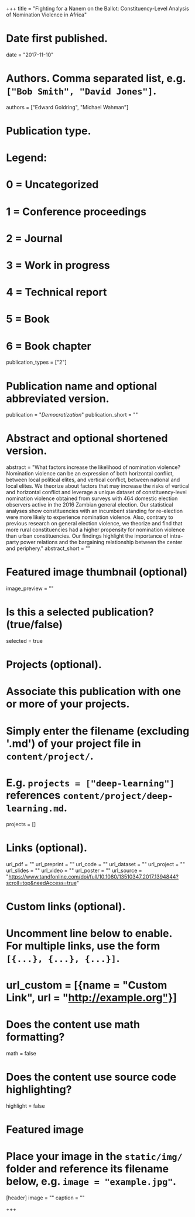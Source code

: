 
+++
title = "Fighting for a Nanem on the Ballot: Constituency-Level Analysis of Nomination Violence in Africa"

# Date first published.
date = "2017-11-10"

# Authors. Comma separated list, e.g. `["Bob Smith", "David Jones"]`.
authors = ["Edward Goldring", "Michael Wahman"]

# Publication type.
# Legend:
# 0 = Uncategorized
# 1 = Conference proceedings
# 2 = Journal
# 3 = Work in progress
# 4 = Technical report
# 5 = Book
# 6 = Book chapter
publication_types = ["2"]

# Publication name and optional abbreviated version.
publication = "*Democratization*"
publication_short = ""

# Abstract and optional shortened version.
abstract = "What factors increase the likelihood of nomination violence? Nomination violence can be an expression of both horizontal conflict, between local political elites, and vertical conflict, between national and local elites. We theorize about factors that may increase the risks of vertical and horizontal conflict and leverage a unique dataset of constituency-level nomination violence obtained from surveys with 464 domestic election observers active in the 2016 Zambian general election. Our statistical analyses show constituencies with an incumbent standing for re-election were more likely to experience nomination violence. Also, contrary to previous research on general election violence, we theorize and find that more rural constituencies had a higher propensity for nomination violence than urban constituencies. Our findings highlight the importance of intra-party power relations and the bargaining relationship between the center and periphery."
abstract_short = ""

# Featured image thumbnail (optional)
image_preview = ""

# Is this a selected publication? (true/false)
selected = true

# Projects (optional).
#   Associate this publication with one or more of your projects.
#   Simply enter the filename (excluding '.md') of your project file in `content/project/`.
#   E.g. `projects = ["deep-learning"]` references `content/project/deep-learning.md`.
projects = []

# Links (optional).
url_pdf = ""
url_preprint = ""
url_code = ""
url_dataset = ""
url_project = ""
url_slides = ""
url_video = ""
url_poster = ""
url_source = "https://www.tandfonline.com/doi/full/10.1080/13510347.2017.1394844?scroll=top&needAccess=true"

# Custom links (optional).
#   Uncomment line below to enable. For multiple links, use the form `[{...}, {...}, {...}]`.
# url_custom = [{name = "Custom Link", url = "http://example.org"}]

# Does the content use math formatting?
math = false

# Does the content use source code highlighting?
highlight = false

# Featured image
# Place your image in the `static/img/` folder and reference its filename below, e.g. `image = "example.jpg"`.
[header]
image = ""
caption = ""

+++
